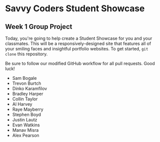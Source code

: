# Savvy Coders Student Showcase
## Week 1 Group Project

Today, you're going to help create a Student Showcase for you and your classmates. This will be a responsively-designed site that features all of your smiling faces and insightful portfolio websites. To get started, `git clone` this repository.

Be sure to follow our modified GitHub workflow for all pull requests. Good luck!


* Sam Bogale
* Trevon Burtch
* Dinko Karamfilov
* Bradley Harper
* Collin Taylor
* Al Harvey
* Raye Mayberry
* Stephen Boyd
* Justin Lautz
* Evan Watkins
* Manav Misra
* Alex Pearson